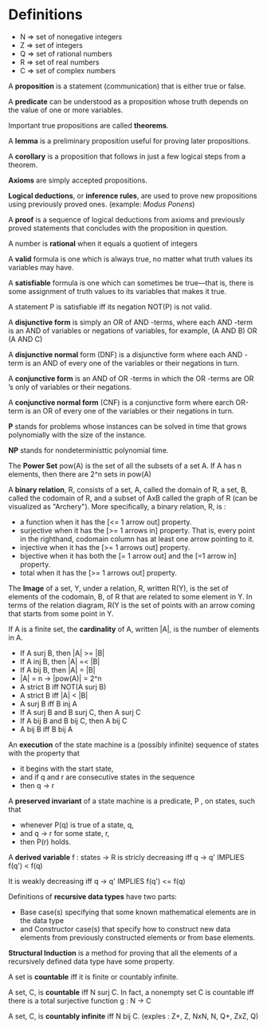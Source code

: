 # Definitions

- N => set of nonegative integers
- Z => set of integers
- Q => set of rational numbers
- R => set of real numbers
- C => set of complex numbers

A **proposition** is a statement (communication) that is either true or false.

A **predicate** can be understood as a proposition whose truth depends on the value of one or more variables.

Important true propositions are called **theorems**.

A **lemma** is a preliminary proposition useful for proving later propositions.

A **corollary** is a proposition that follows in just a few logical steps from a theorem.

**Axioms** are simply accepted propositions.

**Logical deductions**, or **inference rules**, are used to prove new propositions using previously proved ones. (example: _Modus Ponens_)

A **proof** is a sequence of logical deductions from axioms and previously proved statements that concludes with the proposition in 
question.

A number is **rational** when it equals a quotient of integers

A **valid** formula is one which is always true, no matter what truth values its variables may have.

A **satisfiable** formula is one which can sometimes be true—that is, there is some assignment of truth values to its variables that makes it true.

A statement P is satisfiable iff its negation NOT(P) is not valid.

A **disjunctive form** is simply an OR of AND -terms, where each AND -term is an AND of variables or negations of variables, for example, (A AND B) OR (A AND C)

A **disjunctive normal** form (DNF) is a disjunctive form where each AND -term is an AND of every one of the variables or their negations in turn.

A **conjunctive form** is an AND of OR -terms in which the OR -terms are OR ’s only of variables or their negations.

A **conjunctive normal form** (CNF) is a conjunctive form where earch OR-term is an OR of every one of the variables or their negations in turn.

**P** stands for problems whose instances can be solved in time that grows polynomially with the size of the instance.

**NP** stands for nondeterministtic polynomial time.

The **Power Set** pow(A) is the set of all the subsets of a set A. If A has
n elements, then there are 2^n sets in pow(A)

A **binary relation**, R, consists of a set, A, called the domain of R, a set, B,
called the codomain of R, and a subset of AxB called the graph of R (can be
visualized as "Archery"). More specifically, a binary relation, R, is :

- a function when it has the [<= 1 arrow out] property.
- surjective when it has the [>= 1 arrows in] property. That is, every point in
the righthand, codomain column has at least one arrow pointing to it.
- injective when it has the [>= 1 arrows out] property.
- bijective when it has both the [= 1 arrow out] and the [=1 arrow in]
  property.
- total when it has the [>= 1 arrows out] property. 

The **Image** of a set, Y, under a relation, R, written R(Y), is the set of
elements of the codomain, B, of R that are related to some element in Y. 
In terms of the relation diagram, R(Y is the set of points with an arrow coming
that starts from some point in Y.

If A is a finite set, the **cardinality** of A, written |A|, is the number of elements in A.

 - If A surj B, then |A| >= |B|
 - If A inj B, then |A| =< |B|
 - If A bij B, then |A| = |B|
 - |A| = n -> |pow(A)| = 2^n
 - A strict B iff NOT(A surj B)
 - A strict B iff |A| < |B|
 - A surj B iff B inj A
 - If A surj B and B surj C, then A surj C
 - If A bij B and B bij C, then A bij C
 - A bij B iff B bij A

An **execution** of the state machine is a (possibly infinite) sequence of states with the property that

 - it begins with the start state,
 - and if q and r are consecutive states in the sequence
 - then q -> r

A **preserved invariant** of a state machine is a predicate, P , on states, such that 
 - whenever P(q) is true of a state, q, 
 - and q -> r for some state, r,
 - then P(r) holds.

A **derived variable** f : states -> R is stricly decreasing iff q -> q'
IMPLIES f(q') < f(q)

It is weakly decreasing iff q -> q' IMPLIES f(q') <= f(q)

Definitions of **recursive data types** have two parts:

- Base case(s) specifying that some known mathematical elements are in the
data type 
- and Constructor case(s) that specify how to construct new data elements from
previously constructed elements or from base elements.

**Structural Induction** is a method for proving that all the elements of a recursively
defined data type have some property.

A set is **countable** iff it is finite or countably infinite. 

A set, C, is **countable** iff N surj C. In fact, a nonempty set C is
countable iff there is a total surjective function g : N -> C

A set, C, is **countably infinite** iff N bij C. (exples : Z+, Z, NxN, N, Q+,
ZxZ, Q)
